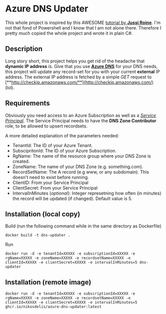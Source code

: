 # Azure DNS Updater

This whole project is inspired by this AWESOME [tutorial by **Jussi Roine**](https://jussiroine.com/2019/06/building-a-simple-and-secure-dns-updater-for-azure-dns-using-raspberry-pi-and-azure-functions/). I'm not that fond of Powershell and I know that I am not alone there. Therefore I pretty much copied the whole project and wrote it in plain C#.

## Description

Long story short, this project helps you get rid of the headache that **dynamic IP address** is. Give that you use [**Azure DNS**](https://azure.microsoft.com/en-gb/products/dns) for your DNS needs, this project will update any record-set for you with your current **external** IP address. The external IP address is fetched by a simple *GET* request to [**http://checkip.amazonaws.com/**](http://checkip.amazonaws.com/) (lol).

## Requirements

Obviously you need access to an Azure Subscription as well as a [*Service Principal*](https://learn.microsoft.com/en-us/entra/identity-platform/app-objects-and-service-principals?tabs=browser). The Service Principal needs to have the **DNS Zone Contributor** role, to be allowed to upsert recordsets.

A more detailed explanation of the parameters needed:
- TenantId: The ID of your Azure Tenant.
- SubscipritonId: The ID of your Azure Subscription.
- RgName: The name of the resource group where your DNS Zone is created.
- ZoneName: The name of your DNS Zone (e.g. something.com).
- RecordSetName: The A record (e.g www, or any subdomain). This doesn't need to exist before running.
- ClientID: From your Service Principal
- ClientSecret: From your Service Principal
- IntervalInMinutes (*optional*): Integer represetning how often (in minutes) the record will be updated (if changed). Default value is 5.


## Installation (local copy)

Build (run the following command while in the same directory as Dockerfile)
```
docker build -t dns-updater .
```
Run
``` 
docker run -d -e tenantId=XXXXX -e subscriptionId=XXXXX -e rgName=XXXXX -e zoneName=XXXXX -e recordsetName=XXXXX -e clientId=XXXXX -e clientSecret=XXXXX -e intervalInMinutes=5 dns-updater
```

## Installation (remote image)

```
docker run -d -e tenantId=XXXXX -e subscriptionId=XXXXX -e rgName=XXXXX -e zoneName=XXXXX -e recordsetName=XXXXX -e clientId=XXXXX -e clientSecret=XXXXX -e intervalInMinutes=5 ghcr.io/nikosdelis/azure-dns-updater:latest
```
